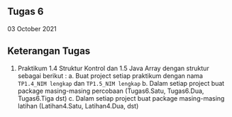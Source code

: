 ## Tugas 6

03 October 2021

## Keterangan Tugas

1. Praktikum 1.4 Struktur Kontrol dan 1.5 Java Array dengan struktur sebagai berikut :
a. Buat project setiap praktikum dengan nama `TP1.4_NIM lengkap` dan `TP1.5_NIM lengkap`
b. Dalam setiap project buat package masing-masing percobaan (Tugas6.Satu, Tugas6.Dua, Tugas6.Tiga dst)
c. Dalam setiap project buat package masing-masing latihan (Latihan4.Satu, Latihan4.Dua, dst)
